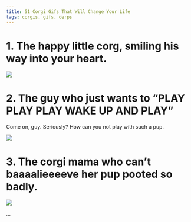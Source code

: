 ```yaml
---
title: 51 Corgi Gifs That Will Change Your Life
tags: corgis, gifs, derps
---
```


# 1. The happy little corg, smiling his way into your heart.

![](http://ak-hdl.buzzfed.com/static/enhanced/webdr06/2013/8/19/18/anigif_enhanced-buzz-13062-1376950205-2.gif)

# 2. The guy who just wants to “PLAY PLAY PLAY WAKE UP AND PLAY”

Come on, guy. Seriously? How can you not play with such a pup.

![](http://ak-hdl.buzzfed.com/static/enhanced/webdr06/2013/8/19/18/anigif_enhanced-buzz-6187-1376950317-18.gif)

# 3. The corgi mama who can’t baaaalieeeeve her pup pooted so badly.

![](http://ak-hdl.buzzfed.com/static/enhanced/webdr06/2013/8/19/18/anigif_enhanced-buzz-15667-1376950256-0.gif)

...

